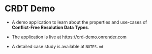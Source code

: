 # CRDT Demo

- A demo application to learn about the properties and use-cases of **Conflict-Free Resolution Data Types**.

- The application is live at https://crd-demo.onrender.com

- A detailed case study is available at `NOTES.md`
